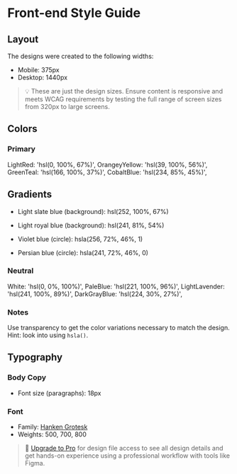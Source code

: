 # Front-end Style Guide

## Layout

The designs were created to the following widths:

- Mobile: 375px
- Desktop: 1440px

> 💡 These are just the design sizes. Ensure content is responsive and meets WCAG requirements by testing the full range of screen sizes from 320px to large screens.

## Colors

### Primary

 LightRed: 'hsl(0, 100%, 67%)',
 OrangeyYellow: 'hsl(39, 100%, 56%)',
 GreenTeal: 'hsl(166, 100%, 37%)',
 CobaltBlue: 'hsl(234, 85%, 45%)',

## Gradients

- Light slate blue (background): hsl(252, 100%, 67%)
- Light royal blue (background): hsl(241, 81%, 54%)

- Violet blue (circle): hsla(256, 72%, 46%, 1)
- Persian blue (circle): hsla(241, 72%, 46%, 0)



### Neutral

 White: 'hsl(0, 0%, 100%)',
 PaleBlue: 'hsl(221, 100%, 96%)',
 LightLavender: 'hsl(241, 100%, 89%)',
 DarkGrayBlue: 'hsl(224, 30%, 27%)',

### Notes

Use transparency to get the color variations necessary to match the design. Hint: look into using `hsla()`.

## Typography

### Body Copy

- Font size (paragraphs): 18px

### Font

- Family: [Hanken Grotesk](https://fonts.google.com/specimen/Hanken+Grotesk)
- Weights: 500, 700, 800

> 💎 [Upgrade to Pro](https://www.frontendmentor.io/pro?ref=style-guide) for design file access to see all design details and get hands-on experience using a professional workflow with tools like Figma.
